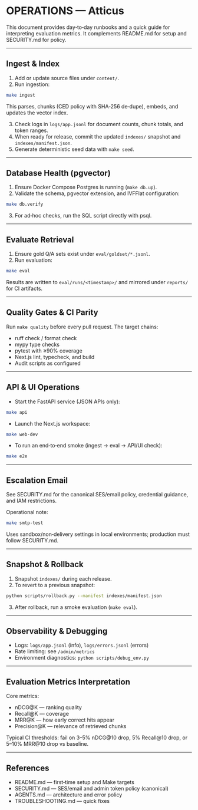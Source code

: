 # OPERATIONS — Atticus

This document provides day‑to‑day runbooks and a quick guide for interpreting evaluation metrics. It complements README.md for setup and SECURITY.md for policy.

---

## Ingest & Index

1. Add or update source files under `content/`.
2. Run ingestion:

```bash
make ingest
```

This parses, chunks (CED policy with SHA‑256 de‑dupe), embeds, and updates the vector index.

3. Check logs in `logs/app.jsonl` for document counts, chunk totals, and token ranges.
4. When ready for release, commit the updated `indexes/` snapshot and `indexes/manifest.json`.
5. Generate deterministic seed data with `make seed`.

---

## Database Health (pgvector)

1. Ensure Docker Compose Postgres is running (`make db.up`).
2. Validate the schema, pgvector extension, and IVFFlat configuration:

```bash
make db.verify
```

3. For ad‑hoc checks, run the SQL script directly with psql.

---

## Evaluate Retrieval

1. Ensure gold Q/A sets exist under `eval/goldset/*.jsonl`.
2. Run evaluation:

```bash
make eval
```

Results are written to `eval/runs/<timestamp>/` and mirrored under `reports/` for CI artifacts.

---

## Quality Gates & CI Parity

Run `make quality` before every pull request. The target chains:

- ruff check / format check
- mypy type checks
- pytest with ≥90% coverage
- Next.js lint, typecheck, and build
- Audit scripts as configured

---

## API & UI Operations

- Start the FastAPI service (JSON APIs only):

```bash
make api
```

- Launch the Next.js workspace:

```bash
make web-dev
```

- To run an end‑to‑end smoke (ingest → eval → API/UI check):

```bash
make e2e
```

---

## Escalation Email

See SECURITY.md for the canonical SES/email policy, credential guidance, and IAM restrictions.

Operational note:

```bash
make smtp-test
```

Uses sandbox/non‑delivery settings in local environments; production must follow SECURITY.md.

---

## Snapshot & Rollback

1. Snapshot `indexes/` during each release.
2. To revert to a previous snapshot:

```bash
python scripts/rollback.py --manifest indexes/manifest.json
```

3. After rollback, run a smoke evaluation (`make eval`).

---

## Observability & Debugging

- Logs: `logs/app.jsonl` (info), `logs/errors.jsonl` (errors)
- Rate limiting: see `/admin/metrics`
- Environment diagnostics: `python scripts/debug_env.py`

---

## Evaluation Metrics Interpretation

Core metrics:

- nDCG@K — ranking quality
- Recall@K — coverage
- MRR@K — how early correct hits appear
- Precision@K — relevance of retrieved chunks

Typical CI thresholds: fail on 3–5% nDCG@10 drop, 5% Recall@10 drop, or 5–10% MRR@10 drop vs baseline.

---

## References

- README.md — first‑time setup and Make targets
- SECURITY.md — SES/email and admin token policy (canonical)
- AGENTS.md — architecture and error policy
- TROUBLESHOOTING.md — quick fixes

